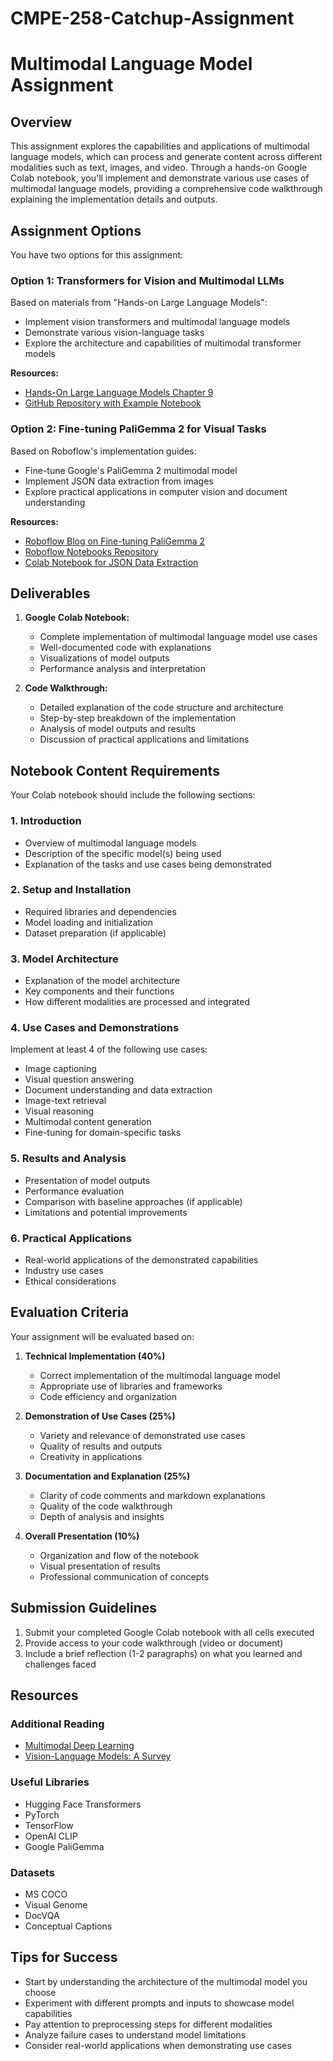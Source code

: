 # CMPE-258-Catchup-Assignment

# Multimodal Language Model Assignment

## Overview

This assignment explores the capabilities and applications of multimodal language models, which can process and generate content across different modalities such as text, images, and video. Through a hands-on Google Colab notebook, you'll implement and demonstrate various use cases of multimodal language models, providing a comprehensive code walkthrough explaining the implementation details and outputs.

## Assignment Options

You have two options for this assignment:

### Option 1: Transformers for Vision and Multimodal LLMs

Based on materials from "Hands-on Large Language Models":
- Implement vision transformers and multimodal language models
- Demonstrate various vision-language tasks
- Explore the architecture and capabilities of multimodal transformer models

**Resources:**
- [Hands-On Large Language Models Chapter 9](https://learning.oreilly.com/library/view/hands-on-large-language/9781098150952/ch09.html#transformers_for_vision)
- [GitHub Repository with Example Notebook](https://github.com/HandsOnLLM/Hands-On-Large-Language-Models/blob/main/chapter09/Chapter%209%20-%20Multimodal%20Large%20Language%20Models.ipynb)

### Option 2: Fine-tuning PaliGemma 2 for Visual Tasks

Based on Roboflow's implementation guides:
- Fine-tune Google's PaliGemma 2 multimodal model
- Implement JSON data extraction from images
- Explore practical applications in computer vision and document understanding

**Resources:**
- [Roboflow Blog on Fine-tuning PaliGemma 2](https://blog.roboflow.com/fine-tune-paligemma-2/)
- [Roboflow Notebooks Repository](https://github.com/roboflow/notebooks?tab=readme-ov-file)
- [Colab Notebook for JSON Data Extraction](https://colab.research.google.com/github/roboflow-ai/notebooks/blob/main/notebooks/how-to-finetune-paligemma2-for-json-data-extraction.ipynb)

## Deliverables

1. **Google Colab Notebook:**
   - Complete implementation of multimodal language model use cases
   - Well-documented code with explanations
   - Visualizations of model outputs
   - Performance analysis and interpretation

2. **Code Walkthrough:**
   - Detailed explanation of the code structure and architecture
   - Step-by-step breakdown of the implementation
   - Analysis of model outputs and results
   - Discussion of practical applications and limitations

## Notebook Content Requirements

Your Colab notebook should include the following sections:

### 1. Introduction
- Overview of multimodal language models
- Description of the specific model(s) being used
- Explanation of the tasks and use cases being demonstrated

### 2. Setup and Installation
- Required libraries and dependencies
- Model loading and initialization
- Dataset preparation (if applicable)

### 3. Model Architecture
- Explanation of the model architecture
- Key components and their functions
- How different modalities are processed and integrated

### 4. Use Cases and Demonstrations
Implement at least 4 of the following use cases:
- Image captioning
- Visual question answering
- Document understanding and data extraction
- Image-text retrieval
- Visual reasoning
- Multimodal content generation
- Fine-tuning for domain-specific tasks

### 5. Results and Analysis
- Presentation of model outputs
- Performance evaluation
- Comparison with baseline approaches (if applicable)
- Limitations and potential improvements

### 6. Practical Applications
- Real-world applications of the demonstrated capabilities
- Industry use cases
- Ethical considerations

## Evaluation Criteria

Your assignment will be evaluated based on:

1. **Technical Implementation (40%)**
   - Correct implementation of the multimodal language model
   - Appropriate use of libraries and frameworks
   - Code efficiency and organization

2. **Demonstration of Use Cases (25%)**
   - Variety and relevance of demonstrated use cases
   - Quality of results and outputs
   - Creativity in applications

3. **Documentation and Explanation (25%)**
   - Clarity of code comments and markdown explanations
   - Quality of the code walkthrough
   - Depth of analysis and insights

4. **Overall Presentation (10%)**
   - Organization and flow of the notebook
   - Visual presentation of results
   - Professional communication of concepts

## Submission Guidelines

1. Submit your completed Google Colab notebook with all cells executed
2. Provide access to your code walkthrough (video or document)
3. Include a brief reflection (1-2 paragraphs) on what you learned and challenges faced

## Resources

### Additional Reading
- [Multimodal Deep Learning](https://arxiv.org/abs/2301.04856)
- [Vision-Language Models: A Survey](https://arxiv.org/abs/2210.09263)

### Useful Libraries
- Hugging Face Transformers
- PyTorch
- TensorFlow
- OpenAI CLIP
- Google PaliGemma

### Datasets
- MS COCO
- Visual Genome
- DocVQA
- Conceptual Captions

## Tips for Success

- Start by understanding the architecture of the multimodal model you choose
- Experiment with different prompts and inputs to showcase model capabilities
- Pay attention to preprocessing steps for different modalities
- Analyze failure cases to understand model limitations
- Consider real-world applications when demonstrating use cases
